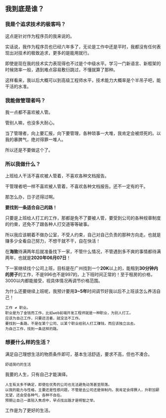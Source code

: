 ## 我到底是谁？

### 我是个追求技术的极客吗？

这点是针对作为程序员的我来说的。

实话说，我作为程序员也已经六年多了，无论是工作中还是平时，我都没有任何表现出对技术的极致追求，更多的是能用就行。

即使是现在我的技术实力表现得也不过是个中级水平。学习一门新语言、新框架的时候效率一般，遇到难点容易敷衍跳过，不懂就算了那种。

这样看来，我以后大概可以到高级工程师水平，技术能力大概率是个半吊子吧，能干活的水准。

### 我能做管理者吗？

我一点都不喜欢被人管。

管别人嘛，也没多大耐心。

当了管理者，向上要汇报，向下要管理，各种琐事一大堆，我肯定会被烦死的。以我的暴脾气，绝对得罪一堆人。

所以还是不要做这个了。

### 所以我做什么？

上班给人干活不喜欢被人管着，不喜欢各种文档报告。

干管理者吧一样不喜欢被人管着，不喜欢各种文档报告。还不一定有的干。

那怎么办，日子还得过啊。

**要找到一条适合自己的路！**

只要是上班给人打工的工作，那都是免不了要被人管，要受到公司的各种规章制度的约束，还免不了跟各种人打交道等等破事。

所以我应该朝着不做办公室，不受人约束，自己对自己负责的那种方向走。也就是赚多少全看自己努力，不想干就不干，自在快活！

在**海致**待满两年后就准备找下一家，不管什么情况，不管遇到多不爽的事情都待满两年，也就是**2020年06月07日**！

下一家继续找个公司上班，目标是在广州找到一个**20K**以上的，能租到**30分钟内的房子**的工作，不是996也不是997的，上下班时间正常的！至于租房的价格，3000以内都能接受，视具体情况再调节价格范围。

 为什么还要继续上班呢，我预计要用**3~5年**时间调节好我以后不上班该怎么养活自己！

```
工作 ≠ 职业。
职业是为了金钱而工作，比如web前端开发工程师就是一种职业，为别人打工。
应该为自己工作，只要还活着，就没法不工作。
要找到一条路，不是在某个公司、以某个职业给别人打工赚钱，而应该独立出去。
为自己工作，找到一条这样的路。
```

### 想要什么样的生活？

满足自己理想生活的物质条件即可，基本生活舒适，要求不高，但也不凑合。

```
舒适简约的生活
```

我要的人生，只有自己才能演绎。

```
人生有太多不确定，即使在优秀的公司也无法避免动荡甚至陨落。
以我的能力与性格，主要还是性感问题，不管是去公司还是体制内，我肯定会得罪人，升职加薪无望，还会受各种气，各种不自在。
预期让自己一直陷入焦虑中，早点找出路才是明智之举。
```

工作是为了更好的生活。